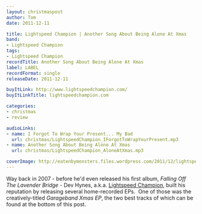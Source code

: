 ```yaml
---
layout: christmaspost
author: Tom
date: 2011-12-11

title: Lightspeed Champion | Another Song About Being Alone At Xmas
band:
- Lightspeed Champion
tags:
- Lightspeed Champion
recordTitle: Another Song About Being Alone At Xmas
label: LABEL
recordFormat: single
releaseDate: 2011-12-11

buyItLink: http://www.lightspeedchampion.com/
buyItLinkTitle: lightspeedchampion.com

categories:
- christmas
- review

audioLinks:
- name: I Forgot To Wrap Your Present... My Bad
  url: christmas/LightspeedChampion_IForgotToWrapYourPresent.mp3
- name: Another Song About Being Alone At Xmas
  url: christmas/LightspeedChampion_AloneAtXmas.mp3

coverImage: http://eatenbymonsters.files.wordpress.com/2011/12/lightspeed_champion.jpg
---
```


Way back in 2007 - before he'd even released his first album, _Falling Off The Lavender Bridge_ - Dev Hynes, a.k.a. [Lightspeed Champion](http://www.lightspeedchampion.com/), built his reputation by releasing several home-recorded EPs.  One of those was the creatively-titled _Garageband Xmas EP_, the two best tracks of which can be found at the bottom of this post.
